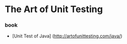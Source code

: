 
The Art of Unit Testing
============================


### book

* [Unit Test of Java] (http://artofunittesting.com/java/)



